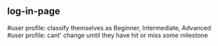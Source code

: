 ## log-in-page
#user profile: classify themselves as Beginner, Intermediate, Advanced
#user profile: cant' change umtil they have hit or miss some milestone
